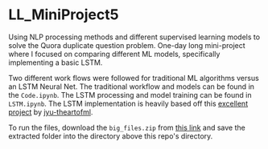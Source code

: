 # LL_MiniProject5

Using NLP processing methods and different supervised learning models to solve the Quora duplicate question problem. One-day long mini-project where I focused on comparing different ML models, specifically implementing a basic LSTM. 

Two different work flows were followed for traditional ML algorithms versus an LSTM Neural Net. The traditional workflow and models can be found in the `Code.ipynb`. The LSTM processing and model training can be found in `LSTM.ipynb`. The LSTM implementation is heavily based off this [excellent project](https://github.com/jyu-theartofml/kaggle_quora) by [jyu-theartofml](https://github.com/jyu-theartofml).

To run the files, download the `big_files.zip` from [this link](https://drive.google.com/file/d/1bHH7v0MunVb3KPDgsprU5wzbQIWUcVSz/view?usp=sharing) and save the extracted folder into the directory above this repo's directory. 
